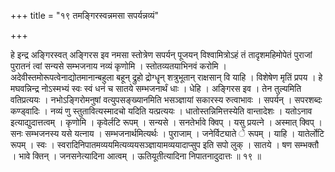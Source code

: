 +++
title = "१९ तमङ्गिरस्वन्नमसा सपर्यन्नव्यं"

+++

हे इन्द्र अङ्गिरस्वत् अङ्गिरस इव नमसा स्तोत्रेण सपर्यन् पूजयन् विश्वामित्रोऽहं तं तादृशमहिमोपेतं पुराजां पुरातनं त्वां सन्यसे सम्भजनाय नव्यं कृणोमि । स्तोतव्यतयाभिनवं करोमि । अदेवीस्तमोरूपत्वेनाद्योतमानान्बहुला बहून् द्रुहो द्रोग्धॄन् शत्रुभूतान् राक्षसान् वि याहि । विशेषेण मृतिं प्रपय । हे मघवन्निन्द्र नोऽस्मभ्यं स्वः स्वं धनं च सातये सम्भजनार्थं धाः । धेहि । अङ्गिरस इव । तेन तुल्यमिति वतिप्रत्ययः । नभोऽङ्गिरोमनुषां वत्युपसङ्ख्यानमिति भसञ्ज्ञायां सकारस्य रुत्वाभावः । सपर्यन् । सपरशब्दः कण्ड्वादिः । नव्यं णु स्तुतावित्यस्मादचो यदिति यत्प्रत्ययः । धातोस्तन्निमित्तस्येति वान्तादेशः । यतोऽनाव इत्याद्युदात्तत्वम् । कृणोमि । कृवेर्लटि रूपम् । सन्यसे । सनतेर्भावे क्विप् । यसु प्रयत्ने । अस्मात् क्विप् । सनः सम्भजनस्य यसे यत्नाय । सम्भजनार्थमित्यर्थः । पुराजाम् । जनेर्विट्याते े रूपम् । याहि । यातेर्लोटि रूपम् । स्वः । स्वरादिनिपातमव्ययमित्यव्ययसञ्ज्ञायामव्ययादाप्सुप इति सपो लुक् । सातये । षण सम्भक्तौ । भावे क्तिन् । जनसनेत्यादिना आत्वम् । ऊतियूतीत्यादिना निपातनादुदात्तः ॥ १९ ॥